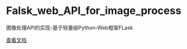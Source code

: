 # Falsk_web_API_for_image_process
图像处理API的实现-基于轻量级Python-Web框架FLask

[查看文档](http://samgggg.tk/Falsk_web_API_for_image_process/)
